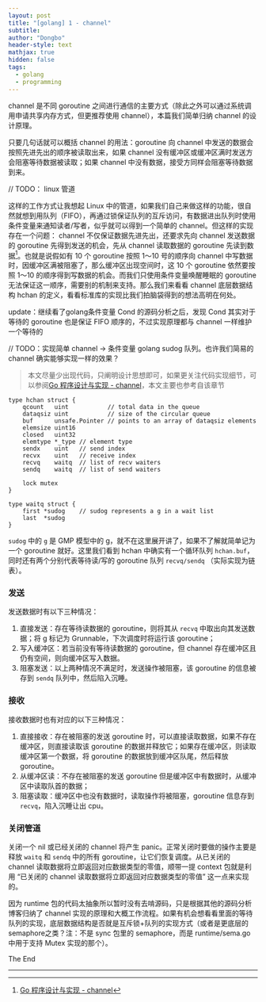 ```yaml
---
layout: post
title: "[golang] 1 - channel"
subtitle: 
author: "Dongbo"
header-style: text
mathjax: true
hidden: false
tags:
  - golang
  - programming
---
```


channel 是不同 goroutine 之间进行通信的主要方式（除此之外可以通过系统调用申请共享内存方式，但更推荐使用 channel），本篇我们简单归纳 channel 的设计原理。

只要几句话就可以概括 channel 的用法：goroutine 向 channel 中发送的数据会按照先进先出的顺序被读取出来，如果 channel 没有缓冲区或缓冲区满时发送方会阻塞等待数据被读取；如果 channel 中没有数据，接受方同样会阻塞等待数据到来。

// TODO： linux 管道

这样的工作方式让我想起 Linux 中的管道，如果我们自己来做这样的功能，很自然就想到用队列（FIFO），再通过锁保证队列的互斥访问，有数据进出队列时使用条件变量来通知读者/写者，似乎就可以得到一个简单的 channel。但这样的实现存在一个问题： channel 不仅保证数据先进先出，还要求先向 channel 发送数据的 goroutine 先得到发送的机会，先从 channel 读取数据的 goroutine 先读到数据[^1]。也就是说假如有 10 个 goroutine 按照 1～10 号的顺序向 channel 中写数据时，因缓冲区满被阻塞了，那么缓冲区出现空间时，这 10 个 goroutine 依然要按照 1～10 的顺序得到写数据的机会。而我们只使用条件变量唤醒睡眠的 goroutine 无法保证这一顺序，需要别的机制来支持。那么我们来看看 channel 底层数据结构 hchan 的定义，看看标准库的实现比我们拍脑袋得到的想法高明在何处。

update：继续看了golang条件变量 Cond 的源码分析之后，发现 Cond 其实对于等待的 goroutine 也是保证 FIFO 顺序的，不过实现原理都与 channel 一样维护一个等待的

// TODO：实现简单 channel -> 条件变量 golang sudog 队列。也许我们简易的 channel 确实能够实现一样的效果？

> 本文尽量少出现代码，只阐明设计思想即可，如果更关注代码实现细节，可以参阅[Go 程序设计与实现 - channel][1]，本文主要也参考自该章节

```
type hchan struct {
	qcount   uint           // total data in the queue
	dataqsiz uint           // size of the circular queue
	buf      unsafe.Pointer // points to an array of dataqsiz elements
	elemsize uint16
	closed   uint32
	elemtype *_type // element type
	sendx    uint   // send index
	recvx    uint   // receive index
	recvq    waitq  // list of recv waiters
	sendq    waitq  // list of send waiters

	lock mutex
}

type waitq struct {
	first *sudog    // sudog represents a g in a wait list
	last  *sudog
}
```

`sudog` 中的 `g` 是 GMP 模型中的 g，就不在这里展开讲了，如果不了解就简单记为一个 goroutine 就好。这里我们看到 hchan 中确实有一个循环队列 `hchan.buf`，同时还有两个分别代表等待读/写的 goroutine 队列 `recvq/sendq` （实际实现为链表）。

### 发送

发送数据时有以下三种情况：

1. 直接发送：存在等待读数据的 goroutine，则将其从 `recvq` 中取出向其发送数据；将 g 标记为 Grunnable，下次调度时将运行该 goroutine；
2. 写入缓冲区：若当前没有等待读数据的 goroutine，但 channel 存在缓冲区且仍有空间，则向缓冲区写入数据。
3. 阻塞发送：以上两种情况不满足时，发送操作被阻塞，该 goroutine 的信息被存到 `sendq` 队列中，然后陷入沉睡。

### 接收

接收数据时也有对应的以下三种情况：

1. 直接接收：存在被阻塞的发送 goroutine 时，可以直接读取数据，如果不存在缓冲区，则直接读取该 goroutine 的数据并释放它；如果存在缓冲区，则读取缓冲区第一个数据，将 goroutine 的数据放到缓冲区队尾，然后释放 goroutine。
2. 从缓冲区读：不存在被阻塞的发送 goroutine 但是缓冲区中有数据时，从缓冲区中读取队首的数据；
3. 阻塞读取：缓冲区中也没有数据时，读取操作将被阻塞，goroutine 信息存到 `recvq`，陷入沉睡让出 cpu。

### 关闭管道

关闭一个 nil 或已经关闭的 channel 将产生 panic。正常关闭时要做的操作主要是释放 `waitq` 和 `sendq` 中的所有 goroutine，让它们恢复调度。从已关闭的 channel 读取数据将立即返回对应数据类型的零值，顺带一提 context 包就是利用 “已关闭的 channel 读取数据将立即返回对应数据类型的零值” 这一点来实现的。

因为 runtime 包的代码太抽象所以暂时没有去啃源码，只是根据其他的源码分析博客归纳了 channel 实现的原理和大概工作流程。如果有机会想看看里面的等待队列的实现，底层数据结构是否就是互斥锁+队列的实现方式（或者是更底层的semaphore之类？注：不是 sync 包里的 semaphore，而是 runtime/sema.go 中用于支持 Mutex 实现的那个）。

The End

----------------

[^1]: [Go 程序设计与实现 - channel][1]

[1]: https://draveness.me/golang/docs/part3-runtime/ch06-concurrency/golang-channel/#641-%E8%AE%BE%E8%AE%A1%E5%8E%9F%E7%90%86